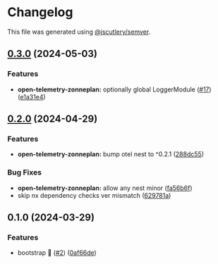 # Changelog

This file was generated using [@jscutlery/semver](https://github.com/jscutlery/semver).

## [0.3.0](https://github.com/zonneplan/open-telemetry-js/compare/open-telemetry-zonneplan-0.2.0...open-telemetry-zonneplan-0.3.0) (2024-05-03)


### Features

* **open-telemetry-zonneplan:** optionally global LoggerModule ([#17](https://github.com/zonneplan/open-telemetry-js/issues/17)) ([e1a31e4](https://github.com/zonneplan/open-telemetry-js/commit/e1a31e45683a896e4ca72c53800235d13d2d1992))

## [0.2.0](https://github.com/zonneplan/open-telemetry-js/compare/open-telemetry-zonneplan-0.1.0...open-telemetry-zonneplan-0.2.0) (2024-04-29)


### Features

* **open-telemetry-zonneplan:** bump otel nest to ^0.2.1 ([288dc55](https://github.com/zonneplan/open-telemetry-js/commit/288dc55b65cffe24ae3dbc0c83e48ce45811bb98))


### Bug Fixes

* **open-telemetry-zonneplan:** allow any nest minor ([fa56b6f](https://github.com/zonneplan/open-telemetry-js/commit/fa56b6f0bcbc13240a39e2efc92b5a52b1236463))
* skip nx dependency checks ver mismatch ([629781a](https://github.com/zonneplan/open-telemetry-js/commit/629781a058fa86b891e66f2b3aecea2e41dc91a8))

## 0.1.0 (2024-03-29)

### Features

* bootstrap 🚀  ([#2](https://github.com/zonneplan/open-telemetry-js/issues/2)) ([0af66de](https://github.com/zonneplan/open-telemetry-js/commit/0af66de841a0ef27dcd6bc6246007fef809f6228))
